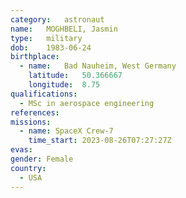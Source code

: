 ```yaml
---
category:	astronaut
name:	MOGHBELI, Jasmin
type:	military
dob:	1983-06-24
birthplace:
  - name:	Bad Nauheim, West Germany
    latitude:	50.366667
    longitude:	8.75
qualifications:
  - MSc in aerospace engineering
references:
missions:
  - name: SpaceX Crew-7
    time_start: 2023-08-26T07:27:27Z
evas:
gender:	Female
country:
  - USA
---
```

